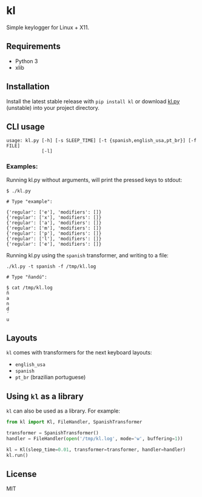 # kl

Simple keylogger for Linux + X11.


## Requirements

- Python 3
- xlib


## Installation

Install the latest stable release with `pip install kl` or download
[kl.py](https://raw.githubusercontent.com/surrealists/kl/master/kl.py) (unstable)
into your project directory.


## CLI usage

    usage: kl.py [-h] [-s SLEEP_TIME] [-t {spanish,english_usa,pt_br}] [-f FILE]
                 [-l]

### Examples:

Running kl.py without arguments, will print the pressed keys to stdout:

    $ ./kl.py

    # Type "example":

    {'regular': ['e'], 'modifiers': []}
    {'regular': ['x'], 'modifiers': []}
    {'regular': ['a'], 'modifiers': []}
    {'regular': ['m'], 'modifiers': []}
    {'regular': ['p'], 'modifiers': []}
    {'regular': ['l'], 'modifiers': []}
    {'regular': ['e'], 'modifiers': []}

Running kl.py using the `spanish` transformer, and writing to a file:

    ./kl.py -t spanish -f /tmp/kl.log

    # Type "ñandú":

    $ cat /tmp/kl.log
    ñ
    a
    n
    d
    ´
    u


## Layouts

`kl` comes with transformers for the next keyboard layouts:

- `english_usa`
- `spanish`
- `pt_br` (brazilian portuguese)


## Using `kl` as a library

`kl` can also be used as a library. For example:

```python
from kl import Kl, FileHandler, SpanishTransformer

transformer = SpanishTransformer()
handler = FileHandler(open('/tmp/kl.log', mode='w', buffering=1))

kl = Kl(sleep_time=0.01, transformer=transformer, handler=handler)
kl.run()
```


## License

MIT
